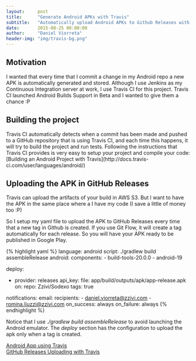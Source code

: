 ```yaml
---
layout:     post
title:      "Generate Android APKs with Travis"
subtitle:   "Automatically upload Android APKs to Github Releases with Travis"
date:       2015-08-25 00:00:00
author:     "Daniel Viorreta"
header-img: "img/travis-bg.png"
---
```


<h2>Motivation</h2>
I wanted that every time that I commit a change in my Android repo a new APK is automatically generated and stored. Although I use Jenkins as my Continuous Integration server at work, I use Travis CI for this project. Travis CI launched Android Builds Support in Beta and I wanted to give them a chance :P 

<h2>Building the project</h2>
Travis CI automatically detects when a commit has been made and pushed to a GitHub repository that is using Travis CI, and each time this happens, it will try to build the project and run tests.
Following the instructions that Travis CI provides is very easy to setup your project and compile your code:
[Building an Android Project with Travis](http://docs.travis-ci.com/user/languages/android/)



<h2>Uploading the APK in GitHub Releases</h2>
<p>
Travis can upload the artifacts of your build in AWS S3. But I want to have the APK in the same place where a I have my code (I save a little of money too :P)
</p>
<p>
So I setup my yaml file to upload the APK to GitHub Releases every time that a new tag in Github is created. If you use Git Flow, it will create a tag automatically for each release. So you will have your APK ready to be published in Google Play.
</p>
{% highlight yaml %}
language: android
script: ./gradlew build assembleRelease
android:
  components:
  - build-tools-20.0.0
  - android-19

deploy:
  - provider: releases
    api_key:
      <your key>
    file: app/build/outputs/apk/app-release.apk
    on:
      repo: Zzivi/Sodexo
      tags: true

notifications:
  email:
    recipients:
    - daniel.viorreta@zzivi.com
    - romina.liuzzi@zzivi.com
    on_success: always
    on_failure: always
{% endhighlight %}

Notice that I use <i>./gradlew build assembleRelease</i> to avoid launching the Android emulator. The <i>deploy</i> section has the configuration to upload the apk only when a tag is created.

[Android App using Travis](https://github.com/zzivi/Sodexo)
<br>
[GitHub Releases Uploading with Travis](http://docs.travis-ci.com/user/deployment/releases/)
